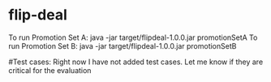 # flip-deal

To run Promotion Set A: 
java -jar target/flipdeal-1.0.0.jar promotionSetA 
To run Promotion Set B: 
java -jar target/flipdeal-1.0.0.jar promotionSetB 

#Test cases:
Right now I have not added test cases. Let me know if they are critical for the evaluation
